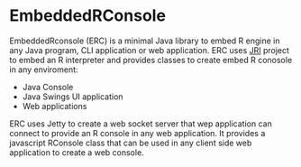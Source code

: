# EmbeddedRConsole

EmbeddedRconsole (ERC) is a minimal Java library to embed R engine in any Java program, CLI application or web application. ERC uses [JRI](https://github.com/s-u/rJava) project to embed an R interpreter and provides classes to create embed R conosole in any enviroment:

- Java Console
- Java Swings UI application
- Web applications

ERC uses Jetty to create a web socket server that wep application can connect to provide an R console in any web application. It provides a javascript RConsole class that can be used in any client side web application to create a web console.


